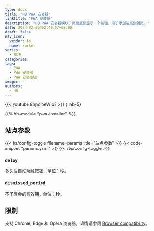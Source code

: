 ```yaml
---
type: docs
title: "HB PWA 安装器"
linkTitle: "PWA 安装器"
description: "HB PWA 安装器模块于页面底部显示一个按钮，用于添加站点到首页。"
date: 2024-02-05T02:49:57+08:00
draft: false
nav_icon:
  vendor: bs
  name: rocket
series:
  - 模块
categories:
tags:
  - PWA
  - PWA 安装器
  - PWA 安装按钮
images:
authors:
  - HB
---
```


{{< youtube 8hpoIbeWib8 >}}
{.mb-5}

{{% hb-module "pwa-installer" %}}

## 站点参数

{{< bs/config-toggle filename=params title="站点参数" >}}
{{< code-snippet "params.yaml" >}}
{{< /bs/config-toggle >}}

### `delay`

多久后自动隐藏按钮，单位：秒。

### `dismissed_period`

不予理会的有效期，单位：秒。

## 限制

支持 Chrome, Edge 和 Opera 浏览器，详情请参阅 [Browser compatibility](https://developer.mozilla.org/en-US/docs/Web/API/Window/beforeinstallprompt_event#browser_compatibility)。
